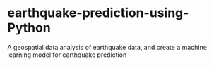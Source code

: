 # earthquake-prediction-using-Python
A geospatial data analysis of earthquake data, and create a machine learning model for earthquake prediction
